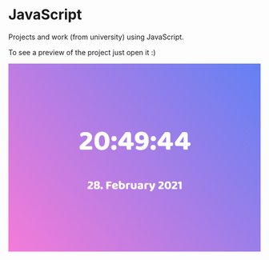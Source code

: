 # JavaScript
Projects and work (from university) using JavaScript.

To see a preview of the project just open it :)

![Clock](https://github.com/MichaelEder1/JavaScript/blob/main/Clock/Clock.png)
